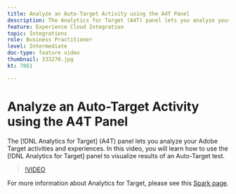 ```yaml
---
title: Analyze an Auto-Target Activity using the A4T Panel
description: The Analytics for Target (A4T) panel lets you analyze your Adobe Target activities and experiences. In this video, you will learn how to use the Analytics for Target panel to visualize results of an Auto-Target test.
feature: Experience Cloud Integration
topic: Integrations
role: Business Practitioner
level: Intermediate
doc-type: feature video
thumbnail: 333270.jpg
kt: 7861

---
```


# Analyze an Auto-Target Activity using the A4T Panel

The [!DNL Analytics for Target] (A4T) panel lets you analyze your Adobe Target activities and experiences. In this video, you will learn how to use the [!DNL Analytics for Target] panel to visualize results of an Auto-Target test.

>[!VIDEO](https://video.tv.adobe.com/v/333270/?quality=12&learn=on)

For more information about Analytics for Target, please see this [Spark page](https://spark.adobe.com/page/Lo3Spm4oBOvwF/).
